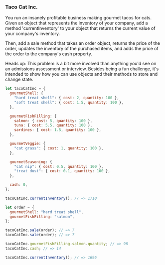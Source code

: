 ### Taco Cat Inc.

You run an insanely profitable business making gourmet tacos for cats. Given an
object that represents the inventory of your company, add a method
'currentInventory' to your object that returns the current value of your
company's inventory.

Then, add a sale method that takes an order object, returns the price of the
order, updates the inventory of the purchased items, and adds the price of the
order to the company's cash property.

Heads up: This problem is a bit more involved than anything you'd see on an
admissions assessment or interview. Besides being a fun challenge, it's
intended to show how you can use objects and their methods to store and change
state.

```javascript
let tacoCatInc = {
  gourmetShell: {
    "hard treat shell": { cost: 2, quantity: 100 },
    "soft treat shell": { cost: 1.5, quantity: 100 },
  },

  gourmetFishFilling: {
    salmon: { cost: 5, quantity: 100 },
    tuna: { cost: 5.5, quantity: 100 },
    sardines: { cost: 1.5, quantity: 100 },
  },

  gourmetVeggie: {
    "cat grass": { cost: 1, quantity: 100 },
  },

  gourmetSeasoning: {
    "cat nip": { cost: 0.5, quantity: 100 },
    "treat dust": { cost: 0.1, quantity: 100 },
  },

  cash: 0,
};

tacoCatInc.currentInventory(); // => 1710

let order = {
  gourmetShell: "hard treat shell",
  gourmetFishFilling: "salmon",
};

tacoCatInc.sale(order); // => 7
tacoCatInc.sale(order); // => 7

tacoCatInc.gourmetFishFilling.salmon.quantity; // => 98
tacoCatInc.cash; // => 14

tacoCatInc.currentInventory(); // => 1696
```
